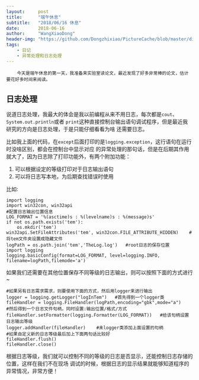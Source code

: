 ```yaml
---
layout:     post
title:      "端午休息"
subtitle:   "2018/06/16 休息"
date:       2018-06-16
author:     "WangXiaoDong"
header-img: "https://github.com/Dongzhixiao/PictureCache/blob/master/diaryPic/20180616.jpg?raw=true"
tags:
    - 日记
    - 异常处理和日志处理
---
```



```
    今天是端午休息的第一天，我准备来实验室读论文，最近发现了好多非常棒的论文，估计要花好多时间来阅读。
```

## 日志处理

说道日志处理，我最大的体会是我以前编程从来不用日志，每次都是`cout`、`System.out.println`或者
`print`这种直接控制台输出语句调试程序，但是最近我研究的方向是日志处理，于是只能仔细看看为啥
还需要日志。

比如我上面的代码，在`except`后面打印的是`logging.exception`，这行语句在运行时没啥区别，都会在控制台中显示对应
的异常处理的那句话，但是在后期其作用就大了，因为日志除了打印功能外，有两个附加功能：

1. 可以根据设定的等级打印对于日志输出语句
2. 可以将日志写本地，为后期查找错误时使用

比如:
```
import logging
import win32con, win32api
#配置日志输出位置信息
LOG_FORMAT = '%(asctime)s : %(levelname)s : %(message)s'
if not os.path.exists('tem'):
    os.mkdir('tem')
win32api.SetFileAttributes('tem', win32con.FILE_ATTRIBUTE_HIDDEN)    #将tem文件夹设置成隐藏文件
logPath = os.path.join('tem','TheLog.log')   #root日志的保存位置
import logging
logging.basicConfig(format=LOG_FORMAT, level=logging.INFO, filename=logPath,filemode='a')
```


如果我们还需要在其他位置保存不同等级的日志输出，则可以按照下面的方式进行~

```
#如果另有日志需求需求，则要使用下面的方式，然后用logger来进行输出
logger = logging.getLogger("logInTem")   #首先得到一个logger类
fileHandler = logging.FileHandler(logPath,encoding="gbk",mode="a")    #然后得到一个日志文件句柄，同时设置:输出位置/格式/方式
fileHandler.setFormatter(logging.Formatter(LOG_FORMAT))   #给该句柄设置日志输出等级
logger.addHandler(fileHandler)    #未logger类添加上面设置的句柄
#如果自定义新的日志等级最后加上下面两句话比较好
fileHandler.flush()
fileHandler.close()
```

根据日志等级，我们就可以控制不同的等级的日志是否显示，还能控制日志存储的位置，这样在我们不在现场
调试的时候，根据日志的显示结果就能够知道程序的异常情况，非常方便！
